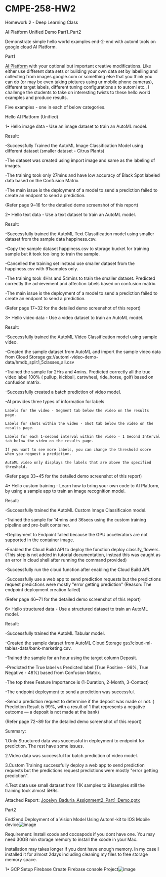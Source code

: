 # CMPE-258-HW2

Homework 2 - Deep Learning Class

AI Platform Unified Demo Part1_Part2 

Demonstrate simple hello world examples end-2-end with automl tools on google cloud AI Platform. 

Part1

[AI Platform](https://cloud.google.com/ai-platform-unified/docs/tutorials/) with your optional but important creative modifications.
Like either use different data sets or building your own data set by labelling and collecting from images.google.com or 
something else that you think you can do (or may be even taking pictures using ur mobile phone cameras), 
different target labels, different tuning configurations s to automl etc., 
I challenge the students to take on interesting twists to these hello world examples and produce results.

Five examples - one in each of below categories. 

Hello AI Platform (Unified)

1•	Hello image data - Use an image dataset to train an AutoML model.
  
  Result: 
  
  -Successfully Trained the AutoML Image Classification Model using different dataset (smaller dataset - Citrus Plants)
  
  -The dataset was created using import image and same as the labeling of images.
  
  -The training took only 27mins and have low accuracy of Black Spot labeled data based on the Confusion Matrix.
  
  -The main issue is the deployment of a model to send a prediction failed to create an endpont to send a prediction.
  
  (Refer page 9~16 for the detailed demo screenshot of this report)
 
2•	Hello text data - Use a text dataset to train an AutoML model.
  
  Result: 
  
  -Successfully trained the AutoML Text Classification model using smaller dataset from the sample data happiness.csv.
  
  -Copy the sample dataset happiness.csv to storage bucket for training sample but it took too long to train the sample.
  
  -Cancelled the training set instead use smaller dataset from the happiness.csv with 91samples only.
  
  -The training took 4Hrs and 54mins to train the smaller dataset. Predicted correctly the achievement and affection labels based on
  confusion matrix.
  
  -The main issue is the deployment of a model to send a prediction failed to create an endpont to send a prediction.
  
  (Refer page 17~32 for the detailed demo screenshot of this report)
  
3•	Hello video data - Use a video dataset to train an AutoML model.
  
  Result:
  
  -Successfully trained the AutoML Video Classification model using sample video.
  
  -Created the sample dataset from AutoML and import the sample video data from Cloud Storage gs://automl-video-demo-data/hmdb_split1_5classes_all.csv
  
  -Trained the sample for 2Hrs and 4mins. Predicted correctly all the true video label 100% ( pullup, kickball, cartwheel, ride_horse, golf) based on
  confusion matrix.
  
  -Successfully created a batch prediction of video model.
  
  -AI provides three types of information for labels
  
    Labels for the video - Segment tab below the video on the results page.
    
    Labels for shots within the video - Shot tab below the video on the results page.
    
    Labels for each 1-second interval within the video - 1 Second Interval tab below the video on the results page.
   
    If you want to see more labels, you can change the threshold score when you request a prediction. 
    
    AutoML video only displays the labels that are above the specified threshold.
    
   (Refer page 33~45 for the detailed demo screenshot of this report)
  
4•	Hello custom training - Learn how to bring your own code to AI Platform, by using a sample app to train an image recognition model.
  
  Result:
  
  -Successfully trained the AutoML Custom Image Classificaion model.
  
  -Trained the sample for 14mins and 36secs using the custom training pipeline and pre-built container.
  
  -Deployment to Endpoint failed because the GPU accelerators are not supported in the container image.
  
  -Enabled the Cloud Build API to deploy the function deploy classify_flowers.
   (This step is not added in tutorial documentation, instead this was caught as an error in cloud shell after running the command provided)
   
  -Successfully run the cloud function after enabling the Cloud Build API.
  
  -Successfully use a web app to send prediction requests but the predictions request predictions were mostly "error getting prediction"
   (Reason: The endpoint deployment creation failed)
   
   (Refer page 46~71 for the detailed demo screenshot of this report)
  
6•	Hello structured data - Use a structured dataset to train an AutoML model.
  
  Result:
  
  -Successfully trained the AutoML Tabular model.
  
  -Created the sample dataset from AutoML Cloud Storage gs://cloud-ml-tables-data/bank-marketing.csv.
  
  -Trained the sample for an hour using the target column Deposit.
  
  -Predicted the True label vs Predicted label (True Positive - 96%, True Negative - 48%) based from Confusion Matrix.
  
  -The top three Feature Importance is (1-Duration, 2-Month, 3-Contact)
  
  -The endpoint deployment to send a prediction was successful.
  
  -Send a prediction request to determine if the deposit was made or not.
   ( Prediction Result is 99%, with a result of 1 that represents a negative outcome — a deposit is not made at the bank)
   
   (Refer page 72~89 for the detailed demo screenshot of this report)
  
  Summary:
  
  1.Only Structured data was successful in deployment to endpoint for prediction. The rest have some issues.
  
  2.Video data was successful for batch prediction of video model.
  
  3.Custom Training successfully deploy a web app to send prediction requests but the predictions request predictions were mostly "error getting prediction".
  
  4.Text data use small dataset from 11K samples to 91samples still the training took almost 5HRs.
  
  Attached Report:
  [Jocelyn_Baduria_Assignment2_Part1_Demo.pptx](https://github.com/jocelynbaduria/Assignment_2-part1_assignment_2_part2/files/6052219/Jocelyn_Baduria_Assignment2_Part1_Demo.pptx)
  
  Part2
  
  End2end Deployment of a Vision Model Using Automl-kit to IOS Mobile device![image](https://user-images.githubusercontent.com/62075076/109430165-c28c9780-79b4-11eb-8d66-ed7c57552cf1.png)
  
  Requirement: Install xcode and cocoapods if you dont have one. You may need 30GB min storage memory to install the xcode in your Mac.
  
  Installation may takes longer if you dont have enough memory. In my case I installed it for almost 2days including cleaning my files to free storage memory space.
  
  1• GCP Setup Firebase 
     Create Firebase console Project![image](https://user-images.githubusercontent.com/62075076/109432762-a2afa080-79c1-11eb-8b1d-e86ed55f0fcd.png)

  
  

